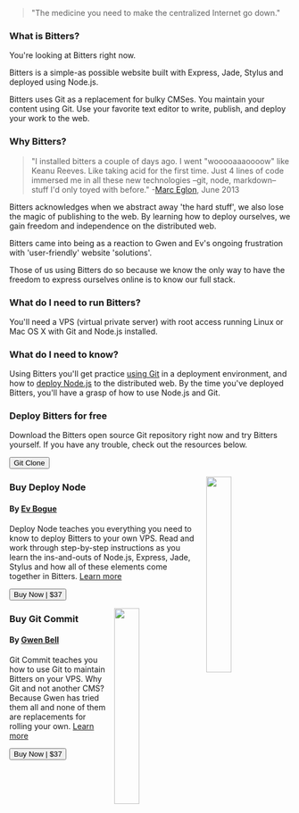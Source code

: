 > "The medicine you need to make the centralized Internet go down."

### What is Bitters?

You're looking at Bitters right now.

Bitters is a simple-as possible website built with Express, Jade, Stylus and deployed using Node.js.

Bitters uses Git as a replacement for bulky CMSes. You maintain your content using Git. Use your favorite text editor to write, publish, and deploy your work to the web.

### Why Bitters?

> "I installed bitters a couple of days ago. I went "wooooaaaoooow" like Keanu Reeves. Like taking acid for the first time.
Just 4 lines of code immersed me in all these new technologies –git, node, markdown– stuff I'd only toyed with before." -[Marc Eglon](http://eglon.net), June 2013

Bitters acknowledges when we abstract away 'the hard stuff', we also lose the magic of publishing to the web. By learning how to deploy ourselves, we gain freedom and independence on the distributed web.

Bitters came into being as a reaction to Gwen and Ev's ongoing frustration with 'user-friendly' website 'solutions'. 

Those of us using Bitters do so because we know the only way to have the freedom to express ourselves online is to know our full stack.

### What do I need to run Bitters?

You'll need a VPS (virtual private server) with root access running Linux or Mac OS X with Git and Node.js installed.

### What do I need to know?

Using Bitters you'll get practice [using Git](http://git.gwenbell.com) in a deployment environment, and how to [deploy Node.js](http://deployno.de) to the distributed web. By the time you've deployed Bitters, you'll have a grasp of how to use Node.js and Git.

### Deploy Bitters for free

Download the Bitters open source Git repository right now and try Bitters yourself. If you have any trouble, check out the resources below.

<a href="https://github.com/evbogue/bitters"><button>Git Clone</button></a>

<a href="http://evbogue.fetchapp.com/sell/sfasaixe/ppc"><img src="http://www.evbogue.com/images/deploy.jpg" class="profile" style="width: 30%; float: right; margin-left: 1em;"></a>

### Buy Deploy Node

#### By [Ev Bogue](http://evbogue.com/)

Deploy Node teaches you everything you need to know to deploy Bitters to your own VPS. Read and work through step-by-step instructions as you learn the ins-and-outs of Node.js, Express, Jade, Stylus and how all of these elements come together in Bitters. [Learn more](http://deploy.evbogue.com)

<a href="http://evbogue.fetchapp.com/sell/sfasaixe/ppc"><button>Buy Now | $37</button></a>

<a href="http://gwenbell.fetchapp.com/sell/yiniekoh/ppc"><img src="http://git.gwenbell.com/images/git-commit-cover.jpg" class="profile" style="width: 30%; float: right; margin-left: 1em;"></a>

### Buy Git Commit

#### By [Gwen Bell](http://gwenbell.com.)

Git Commit teaches you how to use Git to maintain Bitters on your VPS. Why Git and not another CMS? Because Gwen has tried them all and none of them are replacements for rolling your own. [Learn more](http://git.gwenbell.com/)

<a href="http://gwenbell.fetchapp.com/sell/yiniekoh/ppc"><button>Buy Now | $37</button></a>

